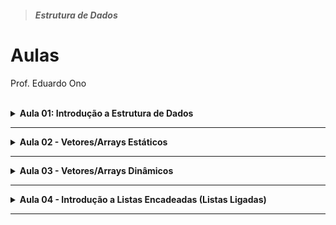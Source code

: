 > ##### Estrutura de Dados

# Aulas

Prof. Eduardo Ono

<br>

<details id="aula-01">
  <summary>
    <strong>Aula 01: Introdução a Estrutura de Dados</strong>
  </summary>
  <section markdown="1">
  <hr>

  * ## Conceitos

    * [Overview](../conteudo/00-overview/)

  * ## Criando o Ambiente de Desenvolvimento

    * [Compilador GCC](https://github.com/eduardo-ono/Introducao-a-Programacao/tree/master/conteudo/01-ambiente-de-desenvolvimento#compilador-tdm-gcc)

    * [Editor Microsoft Visual Studio Code (VS Code)](https://github.com/eduardo-ono/Introducao-a-Programacao/tree/master/conteudo/01-ambiente-de-desenvolvimento#microsoft-visual-studio-code-vs-code)

  * ## Estruturas em C

  </section>
</details>

---

<details id="aula-02">
  <summary>
    <strong>Aula 02 - Vetores/Arrays Estáticos</strong>
  </summary>
  <section markdown="1">

  </section>
</details>

---

<details id="aula-03">
  <summary>
    <strong>Aula 03 - Vetores/Arrays Dinâmicos</strong>
  </summary>
  <section markdown="1">

  * Função realloc() e free()

  * Programa `proj-crud-paciente.c`

  </section>
</details>

---

<details id="aula-04">
  <summary>
    <strong>Aula 04 - Introdução a Listas Encadeadas (Listas Ligadas)</strong>
  </summary>
  <section markdown="1">

  </section>
</details>

---

<br>
